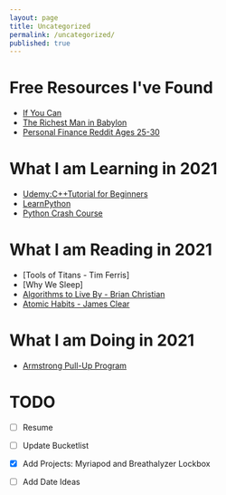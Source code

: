 ```yaml
---
layout: page
title: Uncategorized
permalink: /uncategorized/
published: true
---
```


# Free Resources I've Found


 - [If You Can](https://www.etf.com/docs/IfYouCan.pdf) 
 - [The Richest Man in Babylon](http://www.ccsales.com/the_richest_man_in_babylon.pdf)
 - [Personal Finance Reddit Ages 25-30](https://www.reddit.com/r/personalfinance/wiki/early_career)


# What I am Learning in 2021

 - [Udemy:C++Tutorial for Beginners](https://www.udemy.com/course/free-learn-c-tutorial-beginners/)
 - [LearnPython](https://www.learnpython.org/)
 - [Python Crash Course](https://www.amazon.com/Python-Crash-Course-Hands-Project-Based/dp/1593276036)

# What I am Reading in 2021
 - [Tools of Titans - Tim Ferris]
 - [Why We Sleep]
 - [Algorithms to Live By - Brian Christian](https://www.audible.com/pd/Algorithms-to-Live-By-Audiobook/B01D24NLWO?ref=a_library_t_c5_libItem_&pf_rd_p=85df3330-9dc4-4a45-ae69-93cc2fc25ca4&pf_rd_r=BACYVZEPWYVRGH5RQWYP)
 - [Atomic Habits - James Clear](https://www.audible.com/pd/Atomic-Habits-Audiobook/1524779261?ref=a_library_t_c5_libItem_&pf_rd_p=85df3330-9dc4-4a45-ae69-93cc2fc25ca4&pf_rd_r=BACYVZEPWYVRGH5RQWYP)

# What I am Doing in 2021
 - [Armstrong Pull-Up Program](https://armstrongpullupprogram.com/)

# TODO
 - [ ] Resume
 - [ ] Update Bucketlist
 - [x] Add Projects: Myriapod and Breathalyzer Lockbox
 - [ ] Add Date Ideas


